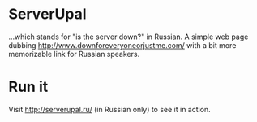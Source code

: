 ServerUpal
==========
...which stands for "is the server down?" in Russian.
A simple web page dubbing http://www.downforeveryoneorjustme.com/
with a bit more memorizable link for Russian speakers.

Run it
======
Visit http://serverupal.ru/ (in Russian only) to see it in action.
